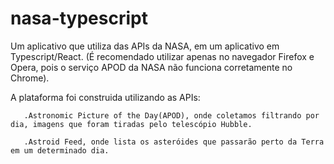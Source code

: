 # nasa-typescript
Um aplicativo que utiliza das APIs da NASA, em um aplicativo em Typescript/React. (É recomendado utilizar apenas no navegador Firefox e Opera, pois o serviço APOD da NASA não funciona corretamente no Chrome).

A plataforma foi construida utilizando as APIs: 

       .Astronomic Picture of the Day(APOD), onde coletamos filtrando por dia, imagens que foram tiradas pelo telescópio Hubble. 

       .Astroid Feed, onde lista os asteróides que passarão perto da Terra em um determinado dia.
